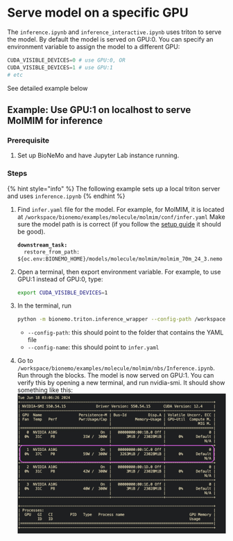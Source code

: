 # Serve model on a specific GPU

The `inference.ipynb` and `inference_interactive.ipynb` uses triton to serve the model. By default the model is served on GPU:0. You can specify an environment variable to assign the model to a different GPU:&#x20;

```python
CUDA_VISIBLE_DEVICES=0 # use GPU:0, OR
CUDA_VISIBLE_DEVICES=1 # use GPU:1
# etc
```

See detailed example below

## Example: Use GPU:1 on localhost to serve MolMIM for inference

### Prerequisite

1. Set up BioNeMo and have Jupyter Lab instance running.

### Steps

{% hint style="info" %}
The following example sets up a local triton server and uses `inference.ipynb`
{% endhint %}

1.  Find `infer.yaml` file for the model. For example, for MolMIM, it is located at `/workspace/bionemo/examples/molecule/molmim/conf/infer.yaml` Make sure the model path is is correct (if you follow the [setup guide](broken-reference) it should be good).&#x20;

    <pre class="language-yaml"><code class="lang-yaml"><strong>downstream_task:
    </strong>  restore_from_path: ${oc.env:BIONEMO_HOME}/models/molecule/molmim/molmim_70m_24_3.nemo
    </code></pre>
2. Open a terminal, then export environment variable. For example, to use GPU:1 instead of GPU:0, type:
    ```bash
    export CUDA_VISIBLE_DEVICES=1
    ```
3. In the terminal, run
	```bash
	python -m bionemo.triton.inference_wrapper --config-path /workspace/bionemo/examples/molecule/molmim/conf --config-name infer.yaml
	```
	- `--config-path`: this should point to the folder that contains the YAML file
	- `--config-name`: this should point to `infer.yaml`
4. Go to `/workspace/bionemo/examples/molecule/molmim/nbs/Inference.ipynb`. Run through the blocks. The model is now served on GPU:1. You can verify this by opening a new terminal, and run nvidia-smi. It should show something like this: 
    ![molmim-change-gpu](../../.gitbook/assets/images/molmim-change-gpu.jpg)